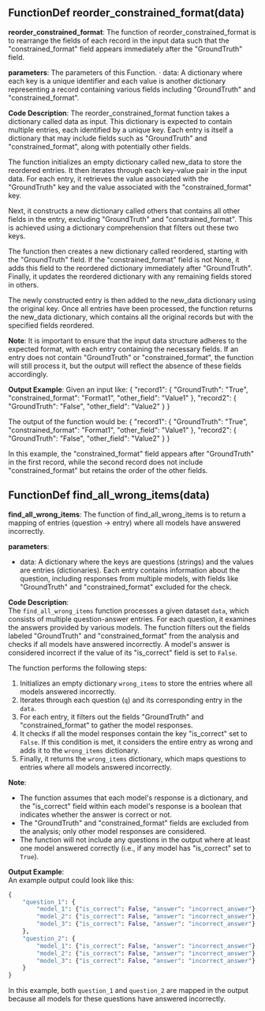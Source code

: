 ## FunctionDef reorder_constrained_format(data)
**reorder_constrained_format**: The function of reorder_constrained_format is to rearrange the fields of each record in the input data such that the "constrained_format" field appears immediately after the "GroundTruth" field.

**parameters**: The parameters of this Function.
· data: A dictionary where each key is a unique identifier and each value is another dictionary representing a record containing various fields including "GroundTruth" and "constrained_format".

**Code Description**: The reorder_constrained_format function takes a dictionary called data as input. This dictionary is expected to contain multiple entries, each identified by a unique key. Each entry is itself a dictionary that may include fields such as "GroundTruth" and "constrained_format", along with potentially other fields.

The function initializes an empty dictionary called new_data to store the reordered entries. It then iterates through each key-value pair in the input data. For each entry, it retrieves the value associated with the "GroundTruth" key and the value associated with the "constrained_format" key. 

Next, it constructs a new dictionary called others that contains all other fields in the entry, excluding "GroundTruth" and "constrained_format". This is achieved using a dictionary comprehension that filters out these two keys.

The function then creates a new dictionary called reordered, starting with the "GroundTruth" field. If the "constrained_format" field is not None, it adds this field to the reordered dictionary immediately after "GroundTruth". Finally, it updates the reordered dictionary with any remaining fields stored in others.

The newly constructed entry is then added to the new_data dictionary using the original key. Once all entries have been processed, the function returns the new_data dictionary, which contains all the original records but with the specified fields reordered.

**Note**: It is important to ensure that the input data structure adheres to the expected format, with each entry containing the necessary fields. If an entry does not contain "GroundTruth" or "constrained_format", the function will still process it, but the output will reflect the absence of these fields accordingly.

**Output Example**: 
Given an input like:
{
    "record1": {
        "GroundTruth": "True",
        "constrained_format": "Format1",
        "other_field": "Value1"
    },
    "record2": {
        "GroundTruth": "False",
        "other_field": "Value2"
    }
}

The output of the function would be:
{
    "record1": {
        "GroundTruth": "True",
        "constrained_format": "Format1",
        "other_field": "Value1"
    },
    "record2": {
        "GroundTruth": "False",
        "other_field": "Value2"
    }
} 

In this example, the "constrained_format" field appears after "GroundTruth" in the first record, while the second record does not include "constrained_format" but retains the order of the other fields.
## FunctionDef find_all_wrong_items(data)
**find_all_wrong_items**: The function of find_all_wrong_items is to return a mapping of entries (question -> entry) where all models have answered incorrectly.

**parameters**:
- data: A dictionary where the keys are questions (strings) and the values are entries (dictionaries). Each entry contains information about the question, including responses from multiple models, with fields like "GroundTruth" and "constrained_format" excluded for the check.

**Code Description**:  
The `find_all_wrong_items` function processes a given dataset `data`, which consists of multiple question-answer entries. For each question, it examines the answers provided by various models. The function filters out the fields labeled "GroundTruth" and "constrained_format" from the analysis and checks if all models have answered incorrectly. A model's answer is considered incorrect if the value of its "is_correct" field is set to `False`.

The function performs the following steps:
1. Initializes an empty dictionary `wrong_items` to store the entries where all models answered incorrectly.
2. Iterates through each question (`q`) and its corresponding entry in the `data`.
3. For each entry, it filters out the fields "GroundTruth" and "constrained_format" to gather the model responses.
4. It checks if all the model responses contain the key "is_correct" set to `False`. If this condition is met, it considers the entire entry as wrong and adds it to the `wrong_items` dictionary.
5. Finally, it returns the `wrong_items` dictionary, which maps questions to entries where all models answered incorrectly.

**Note**:  
- The function assumes that each model's response is a dictionary, and the "is_correct" field within each model's response is a boolean that indicates whether the answer is correct or not.
- The "GroundTruth" and "constrained_format" fields are excluded from the analysis; only other model responses are considered.
- The function will not include any questions in the output where at least one model answered correctly (i.e., if any model has "is_correct" set to `True`).

**Output Example**:  
An example output could look like this:

```python
{
    "question_1": {
        "model_1": {"is_correct": False, "answer": "incorrect_answer"},
        "model_2": {"is_correct": False, "answer": "incorrect_answer"},
        "model_3": {"is_correct": False, "answer": "incorrect_answer"}
    },
    "question_2": {
        "model_1": {"is_correct": False, "answer": "incorrect_answer"},
        "model_2": {"is_correct": False, "answer": "incorrect_answer"},
        "model_3": {"is_correct": False, "answer": "incorrect_answer"}
    }
}
```  
In this example, both `question_1` and `question_2` are mapped in the output because all models for these questions have answered incorrectly.
